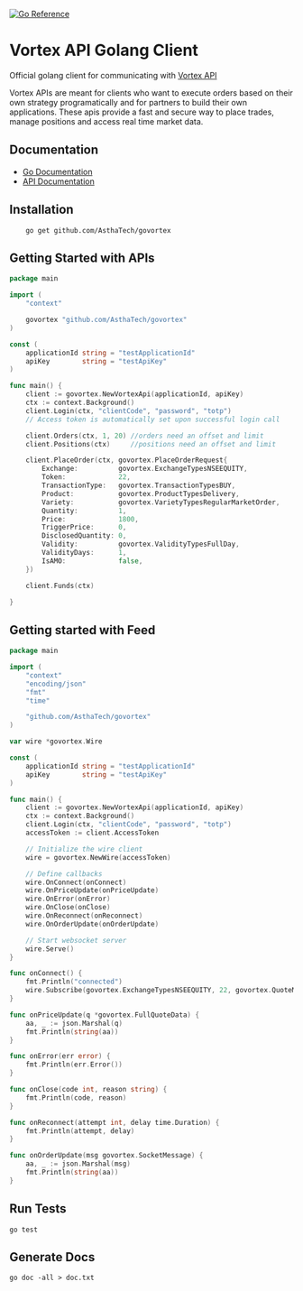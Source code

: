 [![Go Reference](https://pkg.go.dev/badge/github.com/AsthaTech/govortex.svg)](https://pkg.go.dev/github.com/AsthaTech/govortex)
# Vortex API Golang Client


Official golang client for communicating with [Vortex API](https://asthatrade.com/vortex)

Vortex APIs are meant for clients who want to execute orders based on their own strategy programatically and for partners to build their own applications. These apis provide a fast and secure way to place trades, manage positions and access real time market data.


## Documentation 
- [Go Documentation](https://pkg.go.dev/github.com/AsthaTech/govortex)
- [API Documentation](https://vortex.asthatrade.com/docs/)

## Installation 

```
    go get github.com/AsthaTech/govortex
```


## Getting Started with APIs 

```go 
package main

import (
	"context"

	govortex "github.com/AsthaTech/govortex"
)

const (
	applicationId string = "testApplicationId"
	apiKey        string = "testApiKey"
)

func main() {
	client := govortex.NewVortexApi(applicationId, apiKey)
	ctx := context.Background()
	client.Login(ctx, "clientCode", "password", "totp")
	// Access token is automatically set upon successful login call

	client.Orders(ctx, 1, 20) //orders need an offset and limit
	client.Positions(ctx)     //positions need an offset and limit

	client.PlaceOrder(ctx, govortex.PlaceOrderRequest{
		Exchange:          govortex.ExchangeTypesNSEEQUITY,
		Token:             22,
		TransactionType:   govortex.TransactionTypesBUY,
		Product:           govortex.ProductTypesDelivery,
		Variety:           govortex.VarietyTypesRegularMarketOrder,
		Quantity:          1,
		Price:             1800,
		TriggerPrice:      0,
		DisclosedQuantity: 0,
		Validity:          govortex.ValidityTypesFullDay,
		ValidityDays:      1,
		IsAMO:             false,
	})

	client.Funds(ctx)

}

```

## Getting started with Feed 
```go 
package main

import (
	"context"
	"encoding/json"
	"fmt"
	"time"

	"github.com/AsthaTech/govortex"
)

var wire *govortex.Wire

const (
	applicationId string = "testApplicationId"
	apiKey        string = "testApiKey"
)

func main() {
	client := govortex.NewVortexApi(applicationId, apiKey)
	ctx := context.Background()
	client.Login(ctx, "clientCode", "password", "totp")
	accessToken := client.AccessToken

	// Initialize the wire client
	wire = govortex.NewWire(accessToken)

	// Define callbacks
	wire.OnConnect(onConnect)
	wire.OnPriceUpdate(onPriceUpdate)
	wire.OnError(onError)
	wire.OnClose(onClose)
	wire.OnReconnect(onReconnect)
	wire.OnOrderUpdate(onOrderUpdate)

	// Start websocket server
	wire.Serve()
}

func onConnect() {
	fmt.Println("connected")
	wire.Subscribe(govortex.ExchangeTypesNSEEQUITY, 22, govortex.QuoteModesFULL)
}

func onPriceUpdate(q *govortex.FullQuoteData) {
	aa, _ := json.Marshal(q)
	fmt.Println(string(aa))
}

func onError(err error) {
	fmt.Println(err.Error())
}

func onClose(code int, reason string) {
	fmt.Println(code, reason)
}

func onReconnect(attempt int, delay time.Duration) {
	fmt.Println(attempt, delay)
}

func onOrderUpdate(msg govortex.SocketMessage) {
	aa, _ := json.Marshal(msg)
	fmt.Println(string(aa))
}

```

## Run Tests 

```
go test
```

## Generate Docs 

```
go doc -all > doc.txt
```